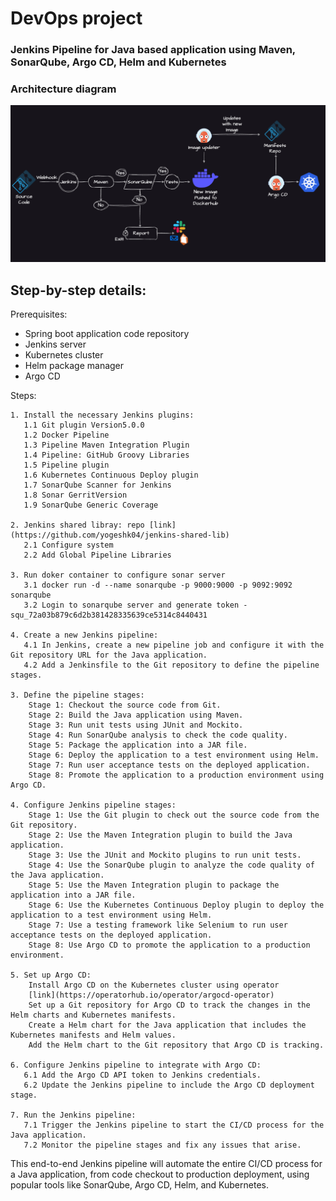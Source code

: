 # DevOps project
### Jenkins Pipeline for Java based application using Maven, SonarQube, Argo CD, Helm and Kubernetes

### Architecture diagram
![Screenshot 2023-03-28 at 9 38 09 PM](./doc/arctitecure-diagram.png)


## Step-by-step details:

Prerequisites:

   -  Spring boot application code repository
   -  Jenkins server
   -  Kubernetes cluster
   -  Helm package manager
   -  Argo CD

Steps:

    1. Install the necessary Jenkins plugins:
       1.1 Git plugin Version5.0.0
       1.2 Docker Pipeline
       1.3 Pipeline Maven Integration Plugin
       1.4 Pipeline: GitHub Groovy Libraries
       1.5 Pipeline plugin
       1.6 Kubernetes Continuous Deploy plugin
       1.7 SonarQube Scanner for Jenkins
       1.8 Sonar GerritVersion
       1.9 SonarQube Generic Coverage
       
    2. Jenkins shared libray: repo [link](https://github.com/yogeshk04/jenkins-shared-lib)
       2.1 Configure system
       2.2 Add Global Pipeline Libraries

    3. Run doker container to configure sonar server
       3.1 docker run -d --name sonarqube -p 9000:9000 -p 9092:9092 sonarqube
       3.2 Login to sonarqube server and generate token - squ_72a03b879c6d2b381428335639ce5314c8440431 

    4. Create a new Jenkins pipeline:
       4.1 In Jenkins, create a new pipeline job and configure it with the Git repository URL for the Java application.
       4.2 Add a Jenkinsfile to the Git repository to define the pipeline stages.

    3. Define the pipeline stages:
        Stage 1: Checkout the source code from Git.
        Stage 2: Build the Java application using Maven.
        Stage 3: Run unit tests using JUnit and Mockito.
        Stage 4: Run SonarQube analysis to check the code quality.
        Stage 5: Package the application into a JAR file.
        Stage 6: Deploy the application to a test environment using Helm.
        Stage 7: Run user acceptance tests on the deployed application.
        Stage 8: Promote the application to a production environment using Argo CD.

    4. Configure Jenkins pipeline stages:
        Stage 1: Use the Git plugin to check out the source code from the Git repository.
        Stage 2: Use the Maven Integration plugin to build the Java application.
        Stage 3: Use the JUnit and Mockito plugins to run unit tests.
        Stage 4: Use the SonarQube plugin to analyze the code quality of the Java application.
        Stage 5: Use the Maven Integration plugin to package the application into a JAR file.
        Stage 6: Use the Kubernetes Continuous Deploy plugin to deploy the application to a test environment using Helm.
        Stage 7: Use a testing framework like Selenium to run user acceptance tests on the deployed application.
        Stage 8: Use Argo CD to promote the application to a production environment.

    5. Set up Argo CD:
        Install Argo CD on the Kubernetes cluster using operator
        [link](https://operatorhub.io/operator/argocd-operator)
        Set up a Git repository for Argo CD to track the changes in the Helm charts and Kubernetes manifests.
        Create a Helm chart for the Java application that includes the Kubernetes manifests and Helm values.
        Add the Helm chart to the Git repository that Argo CD is tracking.

    6. Configure Jenkins pipeline to integrate with Argo CD:
       6.1 Add the Argo CD API token to Jenkins credentials.
       6.2 Update the Jenkins pipeline to include the Argo CD deployment stage.

    7. Run the Jenkins pipeline:
       7.1 Trigger the Jenkins pipeline to start the CI/CD process for the Java application.
       7.2 Monitor the pipeline stages and fix any issues that arise.

This end-to-end Jenkins pipeline will automate the entire CI/CD process for a Java application, from code checkout to production deployment, using popular tools like SonarQube, Argo CD, Helm, and Kubernetes.
